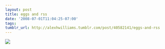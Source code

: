 ```yaml
---
layout: post
title: eggs and rss
date: '2008-07-01T11:04:25-07:00'
tags: 
tumblr_url: http://alexhwilliams.tumblr.com/post/40582141/eggs-and-rss
---
```

<img src="http://25.media.tumblr.com/EXq6qISREawczt6z16siqJqN_250.jpg"/>
